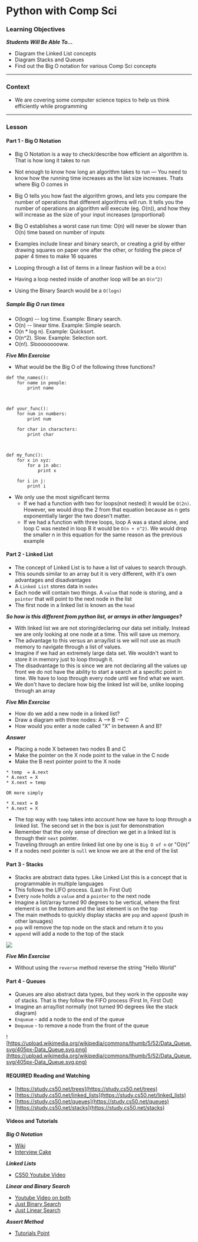 # Python with Comp Sci

### Learning Objectives
***Students Will Be Able To...***

* Diagram the Linked List concepts
* Diagram Stacks and Queues
* Find out the Big O notation for various Comp Sci concepts

---
### Context

* We are covering some computer science topics to help us think efficiently while programming

---
### Lesson


#### Part 1 - Big O Notation

* Big O Notation is a way to check/describe how efficient an algorithm is. That is how long it takes to run

* Not enough to know how long an algorithm takes to run — You need to know how the running time increases as the list size increases. Thats where Big O comes in
* Big O tells you how fast the algorithm grows, and lets you compare the number of operations that different algorithms will run. It tells you the number of operations an algorithm will execute (eg. O(n)), and how they will increase as the size of your input increases (proportional)
* Big O establishes a worst case run time: O(n) will never be slower than O(n) time based on number of inputs
* Examples include linear and binary search, or creating a grid by either drawing squares on paper one after the other, or folding the piece of paper 4 times to make 16 squares

* Looping through a list of items in a linear fashion will be a `O(n)`
* Having a loop nested inside of another loop will be an `O(n^2)`
* Using the Binary Search would be a `O(logn)`

##### Sample Big O run times

* O(logn) -- log time. Example: Binary search.
* O(n) -- linear time. Example: Simple search.
* O(n * log n). Example: Quicksort.
* O(n^2). Slow. Example: Selection sort.
* O(n!). Slooooooooww.



***Five Min Exercise***

* What would be the Big O of the following three functions?

```
def the_names():
	for name in people:
		print name
	
	

def your_func():
	for num in numbers:
		print num
	
	for char in characters:
		print char
		
		
		
def my_func():
	for x in xyz:
		for a in abc:
			print x
			
	for i in j:
		print i

```
* We only use the most significant terms
	* If we had a function with two for loops(not nested) it would be `O(2n)`. However, we would drop the 2 from that equation because as n gets exponemtially larger the two doesn't matter. 
	* If we had a function with three loops, loop A was a stand alone, and loop C was nested in loop B it would be `O(n + n^2)`. We would drop the smaller n in this equation for the same reason as the previous example


#### Part 2 - Linked List

* The concept of Linked List is to have a list of values to search through. 
* This sounds similar to an array but it is very different, with it's own advantages and disadvantages
* A `Linked List` stores data in `nodes`
* Each node will contain two things. A `value` that node is storing, and a `pointer` that will point to the next node in the list
* The first node in a linked list is known as the `head`

***So how is this different from python list, or arrays in other languages?***

* With linked list we are not storing/declaring our data set initially. Instead we are only looking at one node at a time. This will save us memory. 
* The advantage to this versus an array/list is we will not use as much memory to navigate through a list of values. 
* Imagine if we had an extremely large data set. We wouldn't want to store it in memory just to loop through it. 
* The disadvantage to this is since we are not declaring all the values up front we do not have the ability to start a search at a specific point in time. We have to loop through every node until we find what we want. 
* We don't have to declare how big the linked list will be, unlike looping through an array

***Five Min Exercise***

* How do we add a new node in a linked list? 
* Draw a diagram with three nodes: A --> B --> C
* How would you enter a node called "X" in between A and B?

***Answer***

* Placing a node X between two nodes B and C
* Make the pointer on the X node point to the value in the C node 
* Make the B next pointer point to the X node

```
* temp  = A.next
* A.next = X
* X.next = temp

OR more simply

* X.next = B
* A.next = X
```
* The top way with `temp` takes into account how we have to loop through a linked list. The second set in the box is just for demonstration
* Remember that the only sense of direction we get in a linked list is through their `next` pointer. 
* Traveling through an entire linked list one by one is `Big O of n` or "O(n)"
* If a nodes next pointer is `null` we know we are at the end of the list

#### Part 3 - Stacks

* Stacks are abstract data types. Like Linked List this is a concept that is programmable in multiple languages
* This follows the LIFO process. (Last In First Out)
* Every `node` holds a `value` and a `pointer` to the next node
* Imagine a list/array turned 90 degrees to be vertical, where the first element is on the bottom and the last element is on the top
* The main methods to quickly display stacks are `pop` and `append` (push in other lanuages)
* `pop` will remove the top node on the stack and return it to you
* `append` will add a node to the top of the stack

![](https://upload.wikimedia.org/wikipedia/commons/b/b4/Lifo_stack.png)


***Five Min Exercise***

* Without using the `reverse` method reverse the string "Hello World"


#### Part 4 - Queues

* Queues are also abstract data types, but they work in the opposite way of stacks. That is they follow the FIFO process (First In, First Out)
* Imagine an array/list normally (not turned 90 degrees like the stack diagram)
* `Enqueue` - add a node to the end of the queue
* `Dequeue` - to remove a node from the front of the queue

![https://upload.wikimedia.org/wikipedia/commons/thumb/5/52/Data_Queue.svg/405px-Data_Queue.svg.png](https://upload.wikimedia.org/wikipedia/commons/thumb/5/52/Data_Queue.svg/405px-Data_Queue.svg.png)




#### REQUIRED Reading and Watching

* [https://study.cs50.net/trees](https://study.cs50.net/trees)
* [https://study.cs50.net/linked_lists](https://study.cs50.net/linked_lists)
* [https://study.cs50.net/queues](https://study.cs50.net/queues)
* [https://study.cs50.net/stacks](https://study.cs50.net/stacks)

#### Videos and Tutorials

***Big O Notation***

* [Wiki](https://en.wikipedia.org/wiki/Binary_search_algorithm)
* [Interview Cake](https://www.interviewcake.com/article/python/big-o-notation-time-and-space-complexity)

***Linked Lists***

* [CS50 Youtube Video](https://www.youtube.com/watch?v=5nsKtQuT6E8)

***Linear and Binary Search***

* [Youtube Video on both](https://www.youtube.com/watch?v=wNVCJj642n4)
* [Just Binary Search](https://www.youtube.com/watch?v=JQhciTuD3E8)
* [Just Linear Search](https://www.youtube.com/watch?v=iwo5WAldDks)

***Assert Method***

* [Tutorials Point](http://www.tutorialspoint.com/python/assertions_in_python.htm)
